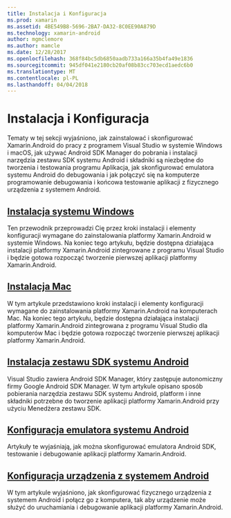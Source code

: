 ```yaml
---
title: Instalacja i Konfiguracja
ms.prod: xamarin
ms.assetid: 4BE549B8-5696-2BA7-DA32-8C0EE90A879D
ms.technology: xamarin-android
author: mgmclemore
ms.author: mamcle
ms.date: 12/28/2017
ms.openlocfilehash: 368f84bc5db6850aadb733a166a35b4fa49e1836
ms.sourcegitcommit: 945df041e2180cb20af08b83cc703ecd1aedc6b0
ms.translationtype: MT
ms.contentlocale: pl-PL
ms.lasthandoff: 04/04/2018
---
```

# <a name="setup-and-installation"></a>Instalacja i Konfiguracja

Tematy w tej sekcji wyjaśniono, jak zainstalować i skonfigurować Xamarin.Android do pracy z programem Visual Studio w systemie Windows i macOS, jak używać Android SDK Manager do pobrania i instalacji narzędzia zestawu SDK systemu Android i składniki są niezbędne do tworzenia i testowania programu Aplikacja, jak skonfigurować emulatora systemu Android do debugowania i jak połączyć się na komputerze programowanie debugowania i końcowa testowanie aplikacji z fizycznego urządzenia z systemem Android.


## <a name="windows-installationandroidget-startedinstallationwindowsmd"></a>[Instalacja systemu Windows](~/android/get-started/installation/windows.md)

Ten przewodnik przeprowadzi Cię przez kroki instalacji i elementy konfiguracji wymagane do zainstalowania platformy Xamarin.Android w systemie Windows. Na koniec tego artykułu, będzie dostępna działająca instalacji platformy Xamarin.Android zintegrowane z programu Visual Studio i będzie gotowa rozpocząć tworzenie pierwszej aplikacji platformy Xamarin.Android.

## <a name="mac-installationhttpsdocsmicrosoftcomen-usvisualstudiomacinstallation"></a>[Instalacja Mac](https://docs.microsoft.com/en-us/visualstudio/mac/installation)

W tym artykule przedstawiono kroki instalacji i elementy konfiguracji wymagane do zainstalowania platformy Xamarin.Android na komputerach Mac. Na koniec tego artykułu, będzie dostępna działająca instalacji platformy Xamarin.Android zintegrowana z programu Visual Studio dla komputerów Mac i będzie gotowa rozpocząć tworzenie pierwszej aplikacji platformy Xamarin.Android.

## <a name="android-sdk-setupandroidget-startedinstallationandroid-sdkmd"></a>[Instalacja zestawu SDK systemu Android](~/android/get-started/installation/android-sdk.md)

Visual Studio zawiera Android SDK Manager, który zastępuje autonomiczny firmy Google Android SDK Manager. W tym artykule opisano sposób pobierania narzędzia zestawu SDK systemu Android, platform i inne składniki potrzebne do tworzenie aplikacji platformy Xamarin.Android przy użyciu Menedżera zestawu SDK.

## <a name="android-emulator-setupandroidget-startedinstallationandroid-emulatorindexmd"></a>[Konfiguracja emulatora systemu Android](~/android/get-started/installation/android-emulator/index.md)

Artykuły te wyjaśniają, jak można skonfigurować emulatora Android SDK, testowanie i debugowanie aplikacji platformy Xamarin.Android.

## <a name="android-device-setupandroidget-startedinstallationset-up-device-for-developmentmd"></a>[Konfiguracja urządzenia z systemem Android](~/android/get-started/installation/set-up-device-for-development.md)

W tym artykule wyjaśniono, jak skonfigurować fizycznego urządzenia z systemem Android i połącz go z komputera, tak aby urządzenie może służyć do uruchamiania i debugowanie aplikacji platformy Xamarin.Android.
